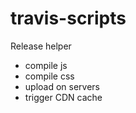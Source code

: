 # travis-scripts

Release helper

- compile js
- compile css
- upload on servers
- trigger CDN cache